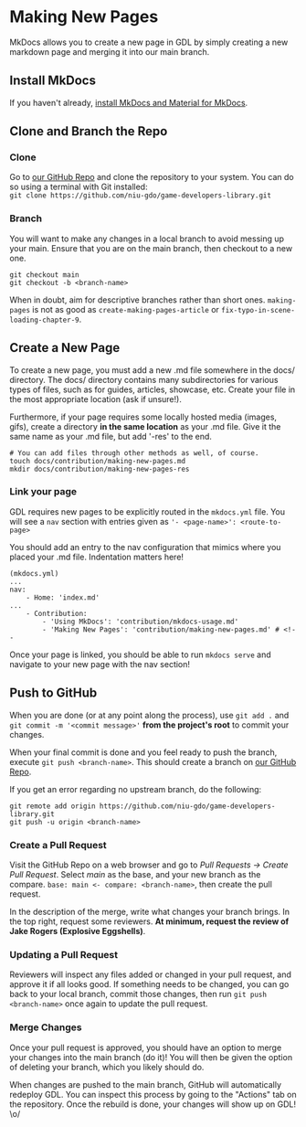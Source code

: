 # Making New Pages

MkDocs allows you to create a new page in GDL by simply creating a new markdown page and merging it into our main branch.

## Install MkDocs
If you haven't already, [install MkDocs and Material for MkDocs](./mkdocs-usage.md).

## Clone and Branch the Repo
### Clone
Go to [our GitHub Repo](https://github.com/niu-gdo/game-developers-library) and clone the repository to your system. You can do so using a terminal with Git installed:  
`git clone https://github.com/niu-gdo/game-developers-library.git`  

### Branch
You will want to make any changes in a local branch to avoid messing up your main. Ensure that you are on the main branch, then checkout to a new one.
```
git checkout main
git checkout -b <branch-name>
```
When in doubt, aim for descriptive branches rather than short ones. `making-pages` is not as good as `create-making-pages-article` or `fix-typo-in-scene-loading-chapter-9`.

## Create a New Page
To create a new page, you must add a new .md file somewhere in the docs/ directory. The docs/ directory contains many subdirectories for various types of files, such as for guides, articles, showcase, etc. Create your file in the most appropriate location (ask if unsure!).

Furthermore, if your page requires some locally hosted media (images, gifs), create a directory **in the same location** as your .md file. Give it the same name as your .md file, but add '-res' to the end.

```
# You can add files through other methods as well, of course.
touch docs/contribution/making-new-pages.md
mkdir docs/contribution/making-new-pages-res
```

### Link your page
GDL requires new pages to be explicitly routed in the `mkdocs.yml` file. You will see a `nav` section with entries given as `'- <page-name>': <route-to-page>`

You should add an entry to the nav configuration that mimics where you placed your .md file. Indentation matters here!
```
(mkdocs.yml)
...
nav:
    - Home: 'index.md'
...
    - Contribution:
        - 'Using MkDocs': 'contribution/mkdocs-usage.md'
        - 'Making New Pages': 'contribution/making-new-pages.md' # <!--
```

Once your page is linked, you should be able to run `mkdocs serve` and navigate to your new page with the nav section!

## Push to GitHub
When you are done (or at any point along the process), use `git add .` and `git commit -m '<commit message>'` **from the project's root** to commit your changes.  

When your final commit is done and you feel ready to push the branch, execute `git push <branch-name>`. This should create a branch on [our GitHub Repo](https://github.com/niu-gdo/game-developers-library).

If you get an error regarding no upstream branch, do the following:
```
git remote add origin https://github.com/niu-gdo/game-developers-library.git
git push -u origin <branch-name>
```
### Create a Pull Request
Visit the GitHub Repo on a web browser and go to *Pull Requests -> Create Pull Request*. Select *main* as the base, and your new branch as the compare. `base: main <- compare: <branch-name>`, then create the pull request.

In the description of the merge, write what changes your branch brings. In the top right, request some reviewers. **At minimum, request the review of Jake Rogers (Explosive Eggshells)**.

### Updating a Pull Request
Reviewers will inspect any files added or changed in your pull request, and approve it if all looks good. If something needs to be changed, you can go back to your local branch, commit those changes, then run `git push <branch-name>` once again to update the pull request.

### Merge Changes
Once your pull request is approved, you should have an option to merge your changes into the main branch (do it)! You will then be given the option of deleting your branch, which you likely should do.

When changes are pushed to the main branch, GitHub will automatically redeploy GDL. You can inspect this process by going to the "Actions" tab on the repository. Once the rebuild is done, your changes will show up on GDL! \o/